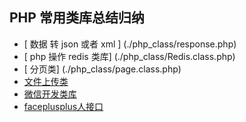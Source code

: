 ## PHP 常用类库总结归纳

* [ 数据 转 json 或者 xml ] (./php_class/response.php)
* [ php 操作 redis 类库] (./php_class/Redis.class.php)
* [ 分页类] (./php_class/page.class.php) 
* [ 文件上传类 ](./php_class/fileUpload.class.php)
* [ 微信开发类库 ](./php_class/weixin.php)
* [ faceplusplus人接口 ](./php_class/face.class.php)